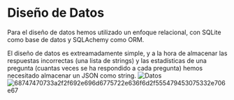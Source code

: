 # Diseño de Datos
Para el diseño de datos hemos utilizado un enfoque relacional, con SQLite como base de datos y SQLAchemy como ORM.

El diseño de datos es extreamadamente simple, y a la hora de almacenar las respuestas incorrectas (una lista de strings) y las estadísticas de una pregunta (cuantas veces se ha respondido a cada pregunta) hemos necesitado almacenar un JSON como string.
![Datos](https://i.imgur.com/UTyE0u3.png)![68747470733a2f2f692e696d6775722e636f6d2f555479453075332e706e67](https://user-images.githubusercontent.com/10118909/144764248-23552593-7c3b-45f3-bf37-e2bb67893df0.png)
